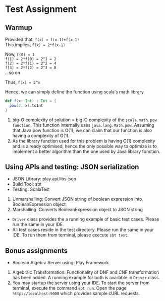 # Test Assignment

## Warmup

Provided that, `f(x) = f(x-1)+f(x-1)`  
This implies, `f(x) = 2*f(x-1)`

Now, `f(0) = 1`  
`f(1) = 2*f(0) = 2^1 = 2`  
`f(2) = 2*f(1) = 2^2 = 4`  
`f(3) = 2*f(2) = 2^3 = 8`  
.. so on

Thus, `f(x) = 2^x`

Hence, we can simply define the function using scala's math library  
```scala
def f(x: Int) : Int = { 
  pow(2, x).toInt
}
```

1. big-O complexity of solution = big-O complexity of the `scala.math.pow function`. This function internally uses `java.lang.Math.pow`. Assuming that Java pow function is O(1), we can claim that our function is also having a complexity of O(1).
2. As the library function used for this problem is having O(1) complexity and is already optimised, hence the only possible way to optimize is to implement a better algorithm than the one used by Java library function.

## Using APIs and testing: JSON serialization
* JSON Library: play.api.libs.json
* Build Tool: sbt
* Testing: ScalaTest

1. Unmarshalling: Convert JSON string of boolean expression into BooleanExpression object
2. Marshalling: Converts BooleanExpression object to JSON string

* `Driver` class provides the a running example of basic test cases. Please run the same in your IDE. 
* All test cases reside in the test directory. Please run the same in your IDE. To run them from terminal, please execute `sbt test`.

## Bonus assignments

* Boolean Algebra Server using: Play Framework

1. Algebraic Transformation: Functionality of DNF and CNF transformation has been added. A running example for both is available in `Driver` class.
2. You may startup the server using your IDE. To start the server from terminal, execute the command `sbt run`. Open the page `http://localhost:9000` which provides sample cURL requests.